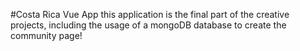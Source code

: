 #Costa Rica Vue App
this application is the final part of the creative projects, including the usage of a mongoDB database to create the community page!
